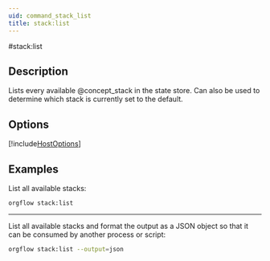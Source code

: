 ```yaml
---
uid: command_stack_list
title: stack:list
---
```



#stack:list

## Description

Lists every available @concept_stack in the state store. Can also be used to determine which stack is currently set to the default.

## Options

[!include[HostOptions](partials/host-options.md)]

## Examples

List all available stacks:

```bash
orgflow stack:list
```

***

List all available stacks and format the output as a JSON object so that it can be consumed by another process or script:

```bash
orgflow stack:list --output=json
```

